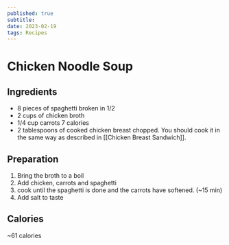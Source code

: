 ```yaml
---
published: true
subtitle: 
date: 2023-02-19
tags: Recipes
---
```


#  Chicken Noodle Soup

## Ingredients

- 8 pieces of spaghetti broken in 1/2 
- 2 cups of chicken broth
- 1/4 cup carrots 7 calories
- 2 tablespoons of cooked chicken breast chopped. You should cook it in the same way as described in [[Chicken Breast Sandwich]].

## Preparation

1. Bring the broth to a boil
2. Add chicken, carrots and spaghetti
3. cook until the spaghetti is done and the carrots have softened. (~15 min)
4. Add salt to taste

## Calories 

~61 calories